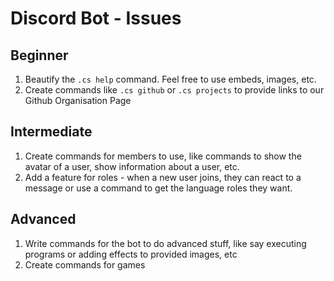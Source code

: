 # Discord Bot - Issues

## Beginner

1. Beautify the `.cs help` command. Feel free to use embeds, images, etc.
2. Create commands like `.cs github` or `.cs projects` to provide links to our Github Organisation Page

## Intermediate

1. Create commands for members to use, like commands to show the avatar of a user, show information about a user, etc.
2. Add a feature for roles - when a new user joins, they can react to a message or use a command to get the language roles they want.

## Advanced

1. Write commands for the bot to do advanced stuff, like say executing programs or adding effects to provided images, etc
2. Create commands for games